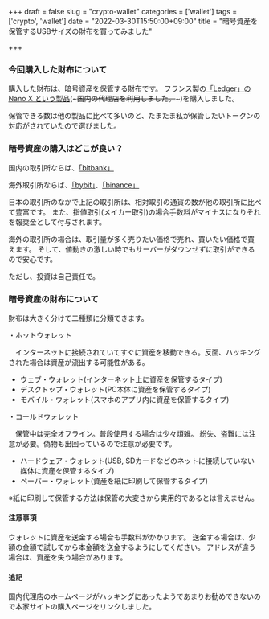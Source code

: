 +++
draft = false
slug = "crypto-wallet"
categories = ['wallet']
tags = ['crypto', 'wallet']
date = "2022-03-30T15:50:00+09:00"
title = "暗号資産を保管するUSBサイズの財布を買ってみました"

+++

### 今回購入した財布について
購入した財布は、暗号資産を保管する財布です。
フランス製の[「Ledger」の Nano X という製品](https://shop.ledger.com/products/ledger-nano-x)(~~~国内の代理店を利用しました。~~~)を購入しました。

<!--more-->

保管できる数は他の製品に比べて多いのと、たまたま私が保管したいトークンの対応がされていたので選びました。

### 暗号資産の購入はどこが良い？
国内の取引所ならば、[「bitbank」](https://bitbank.cc/)

海外取引所ならば、[「bybit」](https://www.bybit.com/ja-JP/)、[「binance」](https://www.binance.com/ja)

日本の取引所のなかで上記の取引所は、相対取引の通貨の数が他の取引所に比べて豊富です。
また、指値取引(メイカー取引)の場合手数料がマイナスになりそれを報奨金として付与されます。

海外の取引所の場合は、取引量が多く売りたい価格で売れ、買いたい価格で買えます。
そして、値動きの激しい時でもサーバーがダウンせずに取引ができるので安心です。

ただし、投資は自己責任で。

### 暗号資産の財布について
財布は大きく分けて二種類に分類できます。

・ホットウォレット

　インターネットに接続されていてすぐに資産を移動できる。反面、ハッキングされた場合は資産が流出する可能性がある。

 - ウェブ・ウォレット(インターネット上に資産を保管するタイプ)
 - デスクトップ・ウォレット(PC本体に資産を保管するタイプ)
 - モバイル・ウォレット(スマホのアプリ内に資産を保管するタイプ)

・コールドウォレット

　保管中は完全オフライン。普段使用する場合は少々煩雑。
紛失、盗難には注意が必要。偽物も出回っているので注意が必要です。

 - ハードウェア・ウォレット(USB, SDカードなどのネットに接続していない媒体に資産を保管するタイプ)
 - ペーパー・ウォレット(資産を紙に印刷して保管するタイプ)

※紙に印刷して保管する方法は保管の大変さから実用的であるとは言えません。

#### 注意事項
ウォレットに資産を送金する場合も手数料がかかります。
送金する場合は、少額の金額で試してから本金額を送金するようにしてください。
アドレスが違う場合は、資産を失う場合があります。

#### 追記
国内代理店のホームページがハッキングにあったようであまりお勧めできないので本家サイトの購入ページをリンクしました。

